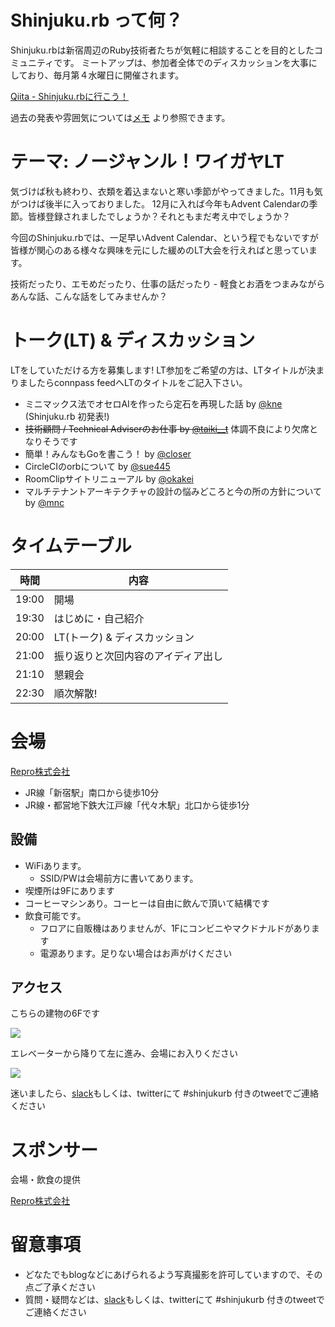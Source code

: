 # Shinjuku.rb って何？

Shinjuku.rbは新宿周辺のRuby技術者たちが気軽に相談することを目的としたコミュニティです。
ミートアップは、参加者全体でのディスカッションを大事にしており、毎月第４水曜日に開催されます。

[Qiita - Shinjuku.rbに行こう！](https://qiita.com/treby/items/c11da012f4dacb02f5cc)

過去の発表や雰囲気については[メモ](https://github.com/shinjukurb/meetups/tree/master/meetups) より参照できます。

# テーマ: ノージャンル！ワイガヤLT

気づけば秋も終わり、衣類を着込まないと寒い季節がやってきました。11月も気がつけば後半に入っておりました。
12月に入れば今年もAdvent Calendarの季節。皆様登録されましたでしょうか？それともまだ考え中でしょうか？

今回のShinjuku.rbでは、一足早いAdvent Calendar、という程でもないですが皆様が関心のある様々な興味を元にした緩めのLT大会を行えればと思っています。

技術だったり、エモめだったり、仕事の話だったり - 軽食とお酒をつまみながらあんな話、こんな話をしてみませんか？

# トーク(LT) & ディスカッション

LTをしていただける方を募集します! LT参加をご希望の方は、LTタイトルが決まりましたらconnpass feedへLTのタイトルをご記入下さい。

- ミニマックス法でオセロAIを作ったら定石を再現した話 by [@kne](https://connpass.com/user/ariy-parallel/) (Shinjuku.rb 初発表!)
- ~~技術顧問 / Technical Adviserのお仕事 by [@taiki__t](https://twitter.com/taiki__t)~~ 体調不良により欠席となりそうです
- 簡単！みんなもGoを書こう！ by [@closer](https://twitter.com/closer009)
- CircleCIのorbについて by [@sue445](https://twitter.com/sue445)
- RoomClipサイトリニューアル by [@okakei](https://connpass.com/user/okakei/)
- マルチテナントアーキテクチャの設計の悩みどころと今の所の方針について by [@mnc](https://twitter.com/__mnc90)


# タイムテーブル

時間 | 内容
--- | ---
19:00 | 開場
19:30 | はじめに・自己紹介
20:00 | LT(トーク) & ディスカッション
21:00 | 振り返りと次回内容のアイディア出し
21:10 | 懇親会
22:30 | 順次解散!

# 会場

[Repro株式会社](https://repro.io/)

- JR線「新宿駅」南口から徒歩10分
- JR線・都営地下鉄大江戸線「代々木駅」北口から徒歩1分

## 設備

- WiFiあります。
    - SSID/PWは会場前方に書いてあります。
- 喫煙所は9Fにあります
- コーヒーマシンあり。コーヒーは自由に飲んで頂いて結構です
- 飲食可能です。
    - フロアに自販機はありませんが、1Fにコンビニやマクドナルドがあります
    - 電源あります。足りない場合はお声がけください


## アクセス

こちらの建物の6Fです

![](https://raw.githubusercontent.com/shinjukurb/meetups/master/assets/images/sponsers/repro-access-1.png)


エレベーターから降りて左に進み、会場にお入りください

![](https://raw.githubusercontent.com/shinjukurb/meetups/master/assets/images/sponsers/repro-access-4.png)

迷いましたら、[slack](http://shinjukurb-slackin.herokuapp.com/)もしくは、twitterにて #shinjukurb 付きのtweetでご連絡ください

# スポンサー

会場・飲食の提供

[Repro株式会社](https://repro.io/)

# 留意事項

- どなたでもblogなどにあげられるよう写真撮影を許可していますので、その点ご了承ください
- 質問・疑問などは、[slack](http://shinjukurb-slackin.herokuapp.com/)もしくは、twitterにて #shinjukurb 付きのtweetでご連絡ください
